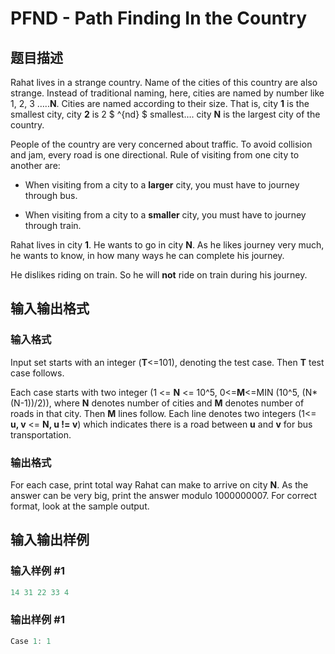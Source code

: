 # PFND - Path Finding In the Country

## 题目描述

Rahat lives in a strange country. Name of the cities of this country are also strange. Instead of traditional naming, here, cities are named by number like 1, 2, 3 …..**N**. Cities are named according to their size. That is, city **1** is the smallest city, city **2** is 2 $ ^{nd} $ smallest…. city **N** is the largest city of the country.

People of the country are very concerned about traffic. To avoid collision and jam, every road is one directional. Rule of visiting from one city to another are:

- When visiting from a city to a **larger** city, you must have to journey through bus.

- When visiting from a city to a **smaller** city, you must have to journey through train.

Rahat lives in city **1**. He wants to go in city **N**. As he likes journey very much, he wants to know, in how many ways he can complete his journey.

He dislikes riding on train. So he will **not** ride on train during his journey.

## 输入输出格式

### 输入格式

Input set starts with an integer (**T**<=101), denoting the test case. Then **T** test case follows.

Each case starts with two integer (1 <= **N** <= 10^5, 0<=**M**<=MIN (10^5, (N\*(N-1))/2)), where **N** denotes number of cities and **M** denotes number of roads in that city. Then **M** lines follow. Each line denotes two integers (1<= **u, v** <= **N, u != v**) which indicates there is a road between **u** and **v** for bus transportation.

### 输出格式

For each case, print total way Rahat can make to arrive on city **N**. As the answer can be very big, print the answer modulo 1000000007. For correct format, look at the sample output.

## 输入输出样例

### 输入样例 #1

```cpp
14 31 22 33 4
```


### 输出样例 #1

```cpp
Case 1: 1
```


